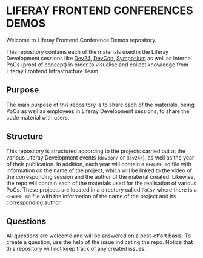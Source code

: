 # LIFERAY FRONTEND CONFERENCES DEMOS

Welcome to Liferay Frontend Conference Demos repository.

This repository contains each of the materials used in the Liferay Development sessions like [Dev24](https://liferay.dev/twentyfour), [DevCon](https://www.liferay.com/de/web/events/devcon/recap), [Symposium](https://www.liferay.com/events) as well as internal PoCs (proof of concept) in order to visualise and collect knowledge from Liferay Frontend Infrastructure Team. 

## Purpose
The main purpose of this repository is to share each of the materials, being PoCs as well as employees in Liferay Development sessions, to share the code material with users. 

## Structure
This repository is structured according to the projects carried out at the various Liferay Development events (`devcon/` or `dev24/`), as well as the year of their publication. In addition, each year will contain a `README.md` file with information on the name of the project, which will be linked to the video of the corresponding session and the author of the material created. Likewise, the repo will contain each of the materials used for the realisation of various PoCs. These projects are located in a directory called `PoCs/` where there is a `README.md` file with the information of the name of the project and its corresponding author.


## Questions
All questions are welcome and will be answered on a best-effort basis. To create a question, use the help of the issue indicating the repo. Notice that this repository will not keep track of any created issues. 


